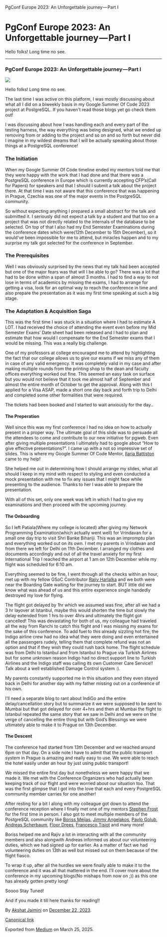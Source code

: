 PgConf Europe 2023: An Unforgettable journey — Part I

PgConf Europe 2023: An Unforgettable journey — Part I
=====================================================

Hello folks! Long time no see.

---

### PgConf Europe 2023: An Unforgettable journey — Part I

![](https://cdn-images-1.medium.com/max/800/1*7p8HFYYesRlw1x0lN0ruOg.png)

Hello folks! Long time no see.

The last time I was active on this platform, I was mostly discussing about what all I did on a biweekly basis in my Google Summer Of Code 2023 project at PostgreSQL. If you haven't read those blogs yet go check them out!

I was discussing about how I was handling each and every part of the testing harness, the way everything was being designed, what we ended up removing from or adding to the project and so on and so forth but never did I imagine in my wildest dreams that I will be actually speaking about those things at a PostgreSQL conference!

### The Initiation

When my Google Summer Of Code timeline ended my mentors told me that they were happy with the work that I had done and that there was a PostgreSQL conference in Europe which is currently accepting CFP’s(Call for Papers) for speakers and that I should I submit a talk about the project there. At that time I was not aware that this conference that was happening in Prague, Czechia was one of the major events in the PostgreSQL community.

So without expecting anything I prepared a small abstract for the talk and submitted it. I seriously did not expect a talk by a student and that too on a project that was not directly related to the internals of the database to be selected. On top of that I also had my End Semester Examinations during the conference dates which were(12th December to 15th December), so it would’ve been impossible for me to attend, but miracles happen and to my surprise my talk got selected for the conference in September.

### The Prerequisites

Well I was obviously surprised by the news that my talk had been accepted but one of the major fears was that will I be able to go? There was a lot that had to be done within a span of almost 3 months. I had to find a way to not lose in terms of academics by missing the exams, I had to arrange for getting a visa, look for an optimal way to reach the conference in time and also prepare the presentation as it was my first time speaking at such a big stage.

### The Adaptation & Acquisition Saga

This was the first time I was stuck in a situation where I had to estimate A LOT. I had received the choice of attending the event even before my Mid Semester Exams’ Date sheet had been released and I had to plan and estimate that how would I compensate for the End Semester exams that I would be missing. This was a really big challenge.

One of my professors at college encouraged me to attend by highlighting the fact that our college allows us to give our exams if we miss any of them in case of any valid emergency. It was completely valid in my case and after making multiple rounds from the printing shop to the dean and faculty offices everything worked out fine. This seemed an easy task on surface but you would not believe that it took me almost half of September and almost the entire month of October to get the approval. Along with this I applied for a Visa ASAP, made a short one day back and forth trip to Delhi and completed some other formalities that were required.

The tickets had been booked and I started to wait anxiously for the day..

#### The Preperation

Well since this was my first conference I had no idea on how to actually present in a proper way. The ultimate goal of this slide was to persuade all the attendees to come and contribute to our new initiative for pgweb. Even after giving multiple presentations I ultimately had to google about “How to give effective presentations?”. I came up with a not so impressive set of slides. This is where my Google Summer Of Code Mentor, [Ilaria Battiston](https://www.linkedin.com/in/ilaria-b-a53014175/) came to my help!

She helped me out in determining how I should arrange my slides, what all should I keep in my mind with respect to styling and even conducted a mock presentation with me to fix any issues that I might face while presenting to the audience. Thanks to her I was able to prepare the presentation.

With all of this set, only one week was left in which I had to give my examinations and then proceed with the upcoming journey.

#### The Onboarding

So I left Patiala(Where my college is located) after giving my Network Programming Examination(which actually went well) for Vrindavan for a small one day trip to visit Shri Banke Bihariji. This was an impromptu plan and everything worked out on its own. I met my parents in Vrindavan and from there we left for Delhi on 11th December. I arranged my clothes and documents accordingly and out of all the travel anxiety for my first International Trip I reached the airport at 1 am on 12th December while my flight was scheduled for 6:10 am.

Everything seemed to be fine, I went through all the checks within an hour, met up with my fellow GSoC Contributor [Rajiv Harlalka](https://www.linkedin.com/in/rajivharlalka/) and we both were near the Boarding Gate waiting for the journey to start. BUT little did we know what was ahead of us and this entire experience single handedly destroyed my love for flying.

The flight got delayed by 1hr which we assumed was fine, after all we had a 3 hr layover at Istanbul, maybe this would shorten the time but slowly the delay extended from 1 hrs to over 4hrs and ultimately the flight got cancelled! This was devastating for both of us, my colleague had traveled all the way from Ranchi to catch this flight and I was missing my exams for the sake of this conference. To add fuel to this already sizzling hot fire, the Indigo airline crew had no idea what they were doing and even entertained all the passengers rudely, telling them that complete refund was not an option and that if they wish they could rush back home. The flight schedule was from Delhi to Istanbul and from Istanbul to Prague via Turkish Airlines but for some unknown reason Indigo had no direct support line to Turkish Airlines and the Indigo staff was calling its own Customer Care Service!! Talk about a well established Damage Control system :).

My parents constantly supported me in this situation and they even stayed back in Delhi for another day with my father missing out on a conference of his own.

I’ll need a separate blog to rant about IndiGo and the entire delay/cancellation story but to summarize it we were supposed to be sent to Mumbai but that got delayed for over 4+hrs and then at Mumbai the flight to Istanbul repeated the same story that we saw in Delhi and we were on the verge of cancelling the entire thing but with God’s Blessings we were ultimately able to make it to Prague on 13th December.

#### The Descent

The conference had started from 13th December and we reached around 6pm on that day. On a side note I have to admit that the public transport system in Prague is amazing and really easy to use. We were able to reach the hotel easily under an hour by just using public transport!

We missed the entire first day but nonetheless we were happy that we made it. We met with the Conference Organizers who had actually been keeping track of our flight and were worried about our situation too. That was the first glimpse that I got into the love that each and every PostgreSQL community member carries for one another!

After resting for a bit I along with my colleague got down to attend the conference reception where I finally met one of my mentors [Stephen Frost](https://www.linkedin.com/in/stephen-frost/) for the first time in person. I also got to meet multiple members of the PostgreSQL community like [Boriss Mejías](https://www.linkedin.com/in/boriss-mej%C3%ADas-4637401/), [Jimmy Angelakos](https://www.linkedin.com/in/vyruss/), [Pavlo Golub](http://Pavlo%20Golub), [Andreas Scherbaum](https://www.linkedin.com/in/andreas-scherbaum-87b6663/), [Floor Drees](http://Floor%20Drees), [Francesco Tisiot](https://www.linkedin.com/in/francescotisiot/) and many more!

Boriss helped me and Rajiv a lot in interacting with all the community members and also alongwith Andreas informed us about our volunteering duties, which we had signed up for earlier. As a matter of fact we had volunteering duties on 13th as well but missed out on them because of the flight fiasco.

To wrap it up, after all the hurdles we were finally able to make it to the conference and it was all that mattered in the end. I’ll cover more about the conference in my upcoming blogs(No mishaps from now on ;)) as this one has already gotten pretty long!

Soooo Stay Tuned!

And if you made it till here thanks for reading!!

By [Akshat Jaimini](https://medium.com/@destrex271) on [December 22, 2023](https://medium.com/p/4a56a36ed13a).

[Canonical link](https://medium.com/@destrex271/pgconf-europe-2023-an-unforgettable-journey-part-i-4a56a36ed13a)

Exported from [Medium](https://medium.com) on March 25, 2025.